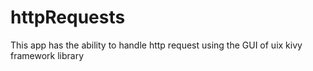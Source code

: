 # httpRequests
This app has the ability to handle http request using the GUI of uix kivy framework library
